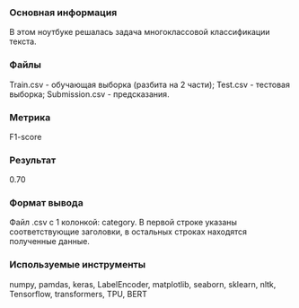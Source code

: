### Основная информация
В этом ноутбуке решалась задача многоклассовой классификации текста.
### Файлы
Train.csv - обучающая выборка (разбита на 2 части); Test.csv - тестовая выборка; Submission.csv - предсказания.
### Метрика 
F1-score
### Результат
0.70
### Формат вывода
Файл .csv с 1 колонкой: category. В первой строке указаны соответствующие заголовки, в остальных строках находятся полученные данные.
### Используемые инструменты
numpy, pamdas, keras, LabelEncoder, matplotlib, seaborn, sklearn, nltk, Tensorflow, transformers, TPU, BERT
